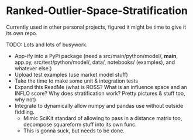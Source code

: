 # Ranked-Outlier-Space-Stratification

Currently used in other personal projects, figured it might be time to give it its own repo. 

TODO: Lots and lots of busywork. 

- App-ify into a PyPi package (need a src/main/python/model/, __main__, app.py, src/test/python/model/, data/, notebooks/ (examples), and whatever else.)
- Upload test examples (use market model stuff)
- Take the time to make some unit & integration tests
- Expand this ReadMe (what is ROSS? What is an influence space and an INFLO score? Why does stratification work? Pretty pictures & stuff too, why not)
- Integrate to dynamically allow numpy and pandas use without outside fiddling. 
  - Mimic SciKit standard of allowing to pass in a distance matrix too, decompose squareform stuff into its own func. 
  - This is gonna suck, but needs to be done. 
